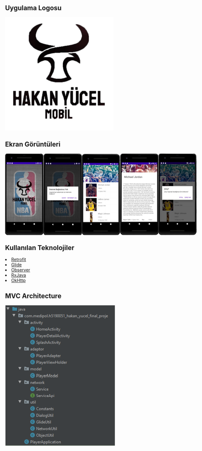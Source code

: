 ## Uygulama Logosu
<img src="https://github.com/hakannyucel/h5190051hakanyucel/blob/main/Screens/logo.png?raw=true"/>



## Ekran Görüntüleri
<div style="display: flex">
  <img src="https://github.com/hakannyucel/h5190051hakanyucel/blob/main/Screens/splash.png?raw=true"/>
  <img src="https://github.com/hakannyucel/h5190051hakanyucel/blob/main/Screens/no-internet.png?raw=true"/>
  <img src="https://github.com/hakannyucel/h5190051hakanyucel/blob/main/Screens/list.png?raw=true"/>
  <img src="https://github.com/hakannyucel/h5190051hakanyucel/blob/main/Screens/detail.png?raw=true"/>
  <img src="https://github.com/hakannyucel/h5190051hakanyucel/blob/main/Screens/exit-request.png?raw=true"/>
</div>



## Kullanılan Teknolojiler
<li><a href="https://square.github.io/retrofit/">Retrofit</a></li>
<li><a href="https://github.com/bumptech/glide">Glide</a></li>
<li><a href="https://developer.android.com/reference/java/util/Observer">Observer</a></li>
<li><a href="https://github.com/ReactiveX/RxJava">RxJava</a></li>
<li><a href="https://github.com/square/okhttp">OkHttp</a></li>



## MVC Architecture
<img src="https://github.com/hakannyucel/h5190051hakanyucel/blob/main/Screens/mvc.png?raw=true"/>
